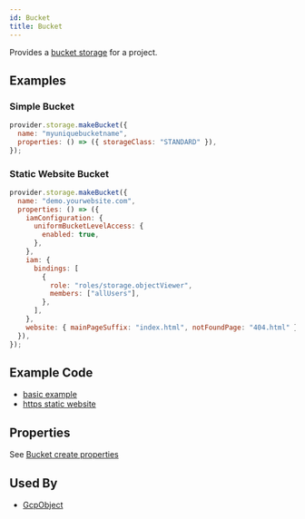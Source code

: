 ```yaml
---
id: Bucket
title: Bucket
---
```


Provides a [bucket storage](https://console.cloud.google.com/storage/browser/) for a project.

## Examples

### Simple Bucket

```js
provider.storage.makeBucket({
  name: "myuniquebucketname",
  properties: () => ({ storageClass: "STANDARD" }),
});
```

### Static Website Bucket

```js
provider.storage.makeBucket({
  name: "demo.yourwebsite.com",
  properties: () => ({
    iamConfiguration: {
      uniformBucketLevelAccess: {
        enabled: true,
      },
    },
    iam: {
      bindings: [
        {
          role: "roles/storage.objectViewer",
          members: ["allUsers"],
        },
      ],
    },
    website: { mainPageSuffix: "index.html", notFoundPage: "404.html" },
  }),
});
```

## Example Code

- [basic example](https://github.com/grucloud/grucloud/blob/main/examples/google/storage/simple)
- [https static website](https://github.com/grucloud/grucloud/blob/main/examples/google/storage/website-https)

## Properties

See [Bucket create properties](https://cloud.google.com/storage/docs/json_api/v1/buckets/insert#request-body)

## Used By

- [GcpObject](./Object.md)
